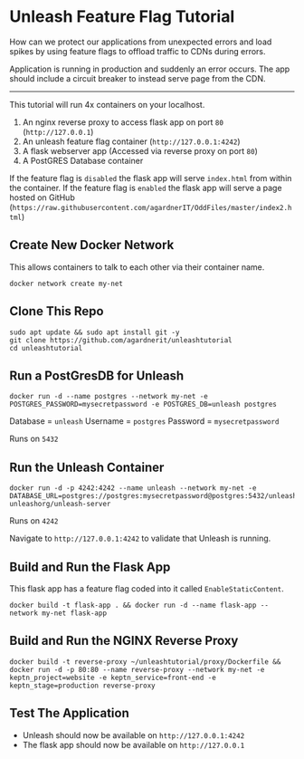 # Unleash Feature Flag Tutorial

How can we protect our applications from unexpected errors and load spikes by using feature flags to offload traffic to CDNs during errors.

Application is running in production and suddenly an error occurs. The app should include a circuit breaker to instead serve page from the CDN.

----

This tutorial will run 4x containers on your localhost.

1. An nginx reverse proxy to access flask app on port `80` (`http://127.0.0.1`)
1. An unleash feature flag container (`http://127.0.0.1:4242`)
1. A flask webserver app (Accessed via reverse proxy on port `80`)
1. A PostGRES Database container

If the feature flag is `disabled` the flask app will serve `index.html` from within the container.
If the feature flag is `enabled` the flask app will serve a page hosted on GitHub (`https://raw.githubusercontent.com/agardnerIT/OddFiles/master/index2.html`)

## Create New Docker Network
This allows containers to talk to each other via their container name.

```
docker network create my-net
```

## Clone This Repo
```
sudo apt update && sudo apt install git -y
git clone https://github.com/agardnerit/unleashtutorial
cd unleashtutorial
```

## Run a PostGresDB for Unleash
```
docker run -d --name postgres --network my-net -e POSTGRES_PASSWORD=mysecretpassword -e POSTGRES_DB=unleash postgres
```
Database = `unleash`
Username = `postgres`
Password = `mysecretpassword`

Runs on `5432`

## Run the Unleash Container
```
docker run -d -p 4242:4242 --name unleash --network my-net -e DATABASE_URL=postgres://postgres:mysecretpassword@postgres:5432/unleash unleashorg/unleash-server
```
Runs on `4242`

Navigate to `http://127.0.0.1:4242` to validate that Unleash is running.

## Build and Run the Flask App
This flask app has a feature flag coded into it called `EnableStaticContent`.

```
docker build -t flask-app . && docker run -d --name flask-app --network my-net flask-app
```

## Build and Run the NGINX Reverse Proxy
```
docker build -t reverse-proxy ~/unleashtutorial/proxy/Dockerfile && docker run -d -p 80:80 --name reverse-proxy --network my-net -e keptn_project=website -e keptn_service=front-end -e keptn_stage=production reverse-proxy
```

## Test The Application
- Unleash should now be available on `http://127.0.0.1:4242`
- The flask app should now be available on `http://127.0.0.1`
